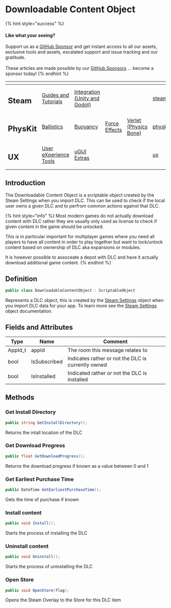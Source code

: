 # Downloadable Content Object

{% hint style="success" %}
#### Like what your seeing?

Support us as a [GitHub Sponsor](../../../../become-a-sponsor/) and get instant access to all our assets, exclusive tools and assets, escalated support and issue tracking and our gratitude.\
\
These articles are made possible by our [GitHub Sponsors](../../../../become-a-sponsor/) ... become a sponsor today!
{% endhint %}

<table data-view="cards"><thead><tr><th></th><th></th><th></th><th></th><th></th><th data-hidden data-card-target data-type="content-ref"></th><th data-hidden data-card-cover data-type="files"></th></tr></thead><tbody><tr><td><h2>Steam</h2></td><td><a href="../../../../company/steam/">Guides and Tutorials</a></td><td><a href="../../">Integration (Unity and Godot)</a></td><td></td><td></td><td><a href="../../../../company/steam/">steam</a></td><td><a href="../../../../.gitbook/assets/Steamworks Card.png">Steamworks Card.png</a></td></tr><tr><td><h2>PhysKit</h2></td><td><a href="../../../physkit/learning/sample-scenes/1-ballistic-basics.md">Ballistics</a></td><td><a href="../../../physkit/learning/sample-scenes/1-buoyancy-example.md">Buoyancy</a></td><td><a href="../../../physkit/learning/sample-scenes/1-force-effect-fields.md">Force Effects</a></td><td><a href="../../../physkit/learning/sample-scenes/2-verlet-spring-skinned-mesh.md">Verlet (Physics Bone)</a></td><td><a href="../../../physkit/">physkit</a></td><td><a href="../../../../.gitbook/assets/PhysKit Card.png">PhysKit Card.png</a></td></tr><tr><td><h2>UX</h2></td><td><a href="../../../ux/learning/core-concepts/">User eXperience Tools</a></td><td><a href="../../../ux/learning/ugui-extras/">uGUI Extras</a></td><td></td><td></td><td><a href="../../../ux/">ux</a></td><td><a href="../../../../.gitbook/assets/Splash Screen (1).png">Splash Screen (1).png</a></td></tr></tbody></table>

## Introduction

The Downloadable Content Object is a scriptable object created by the Steam Settings when you import DLC. This can be used to check if the local user owns a given DLC and to perfrom common actions against that DLC.

{% hint style="info" %}
Most modern games do not actually download content with DLC rather they are usually only used as license to check if given content in the game should be unlocked.



This is in particular important for multiplayer games where you need all players to have all content in order to play together but want to lock/unlock content based on ownership of DLC aka expansions or modules.



It is however possible to assoceate a depot with DLC and have it actually download additional game content.
{% endhint %}

## Definition

```csharp
public class DownloadableContentObject : ScriptableObject
```

Represents a DLC object, this is created by the [Steam Settings](steam-settings/) object when you import DLC data for your app. To learn more see the [Steam Settings](steam-settings/) object documentation.

## Fields and Attributes

| Type     | Name         | Comment                                            |
| -------- | ------------ | -------------------------------------------------- |
| AppId\_t | appId        | The room this message relates to                   |
| bool     | IsSubscribed | Indicates rather or not the DLC is currently owned |
| bool     | IsInstalled  | Indicated rather or not the DLC is installed       |

## Methods

### Get Install Directory

```csharp
public string GetInstallDirectory();
```

Returns the intall location of the DLC

### Get Download Progress

```csharp
public float GetDownloadProgress();
```

Returns the download progress if known as a value between 0 and 1

### Get Earliest Purchase Time

```csharp
public DateTime GetEarliestPurchaseTime();
```

Gets the time of purchase if known

### Install content

```csharp
public void Install();
```

Starts the process of installing the DLC

### Uninstall content

```csharp
public void Uninstall();
```

Starts the process of uninstalling the DLC

### Open Store

```csharp
public void OpenStore(flag);
```

Opens the Steam Overlay to the Store for this DLC item
